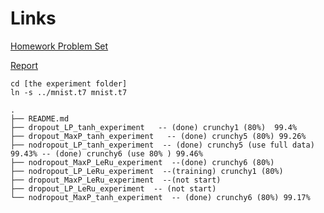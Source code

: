 # Links
[Homework Problem Set](https://www.overleaf.com/4294390dqmwxr#/12734364/) 

[Report](https://www.overleaf.com/4297276wzhxjq#/12744331/)


```
cd [the experiment folder]
ln -s ../mnist.t7 mnist.t7
```
```
.
├── README.md
├── dropout_LP_tanh_experiment   -- (done) crunchy1 (80%)  99.4%
├── dropout_MaxP_tanh_experiment   -- (done) crunchy5 (80%) 99.26%
├── nodropout_LP_tanh_experiment  -- (done) crunchy5 (use full data) 99.43% -- (done) crunchy6 (use 80% ) 99.46%
├── nodropout_MaxP_LeRu_experiment  --(done) crunchy6 (80%)
├── nodropout_LP_LeRu_experiment  --(training) crunchy1 (80%)
├── dropout_MaxP_LeRu_experiment  --(not start) 
├── dropout_LP_LeRu_experiment  -- (not start) 
└── nodropout_MaxP_tanh_experiment  -- (done) crunchy6 (80%) 99.17%
```
